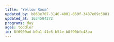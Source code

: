 ```yaml
---
title: 'Yellow Room'
updated_by: b863e707-3140-4001-859f-3487e09c5881
updated_at: 1634594272
programs: day
ages: toddler
id: 8f6909ad-b9a1-41e8-b54e-b0f90bfc48ba
---
```


